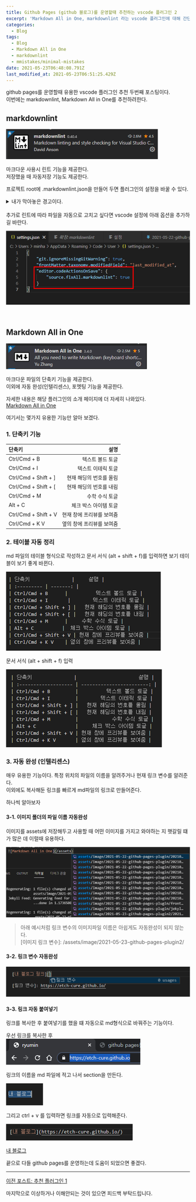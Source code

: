 ```yaml
---
title: Github Pages (github 블로그)를 운영할때 추천하는 vscode 플러그인 2
excerpt: 'Markdown All in One, markdownlint 라는 vscode 플러그인에 대해 간단한 사용법'
categories:
  - Blog
tags:
  - Blog
  - Markdown All in One
  - markdownlint
  - mmistakes/minimal-mistakes
date: 2021-05-23T06:48:08.791Z
last_modified_at: 2021-05-23T06:51:25.429Z
---
```


github pages를 운영할때 유용한 vscode 플러그인 추천 두번째 포스팅이다.  
이번에는 markdownlint, Markdown All in One를 추천하려한다.  

## markdownlint

![markdownlint](/assets/image/2021-05-23-github-pages-plugin2/20210523_155435.png)

마크다운 사용시 린트 기능을 제공한다.  
저장했을 때 자동저장 기능도 제공한다.  

프로젝트 root에 .markdownlint.json을 만들어 두면 플러그인의 설정을 바꿀 수 있다.  

<details>
<summary>내가 막아놓은 경고이다.</summary>
<div markdown="1">

![markdownlint](/assets/image/2021-05-23-github-pages-plugin2/20210523_155849.png)

| 옵션         |                                  설명 |
| :----------- | ------------------------------------: |
| MD013: false |                   Line 길이 제한 해제 |
| MD033: false | 마크다운 파일내에 html 태그 사용 가능 |

</div>
</details>

<br>
추가로 린트에 따라 파일을 자동으로 고치고 싶다면  
vscode 설정에 아래 옵션을 추가하길 바란다.  

![markdownlint](/assets/image/2021-05-23-github-pages-plugin2/20210523_161044.png)

<br>

## Markdown All in One

![Markdown All in One](/assets/image/2021-05-23-github-pages-plugin2/20210523_161203.png)

마크다운 파일의 단축키 기능을 제공한다.  
이외에 자동 완성(인텔리센스), 포멧팅 기능을 제공한다.  

자세한 내용은 해당 플러그인의 소개 페이지에 더 자세히 나와있다.  
[Markdown All in One](https://marketplace.visualstudio.com/items?itemName=yzhang.markdown-all-in-one)

여기서는 몇가지 유용한 기능만 알아 보겠다.

### 1. 단축키 기능

| 단축키               |                      설명 |
| :------------------- | ------------------------: |
| Ctrl/Cmd + B         |          텍스트 볼드 토글 |
| Ctrl/Cmd + I         |        텍스트 이테릭 토글 |
| Ctrl/Cmd + Shift + ] |   현재 해딩의 번호를 올림 |
| Ctrl/Cmd + Shift + [ |   현재 해딩의 번호를 내림 |
| Ctrl/Cmd + M         |            수학 수식 토글 |
| Alt + C              |     체크 박스 아이템 토글 |
| Ctrl/Cmd + Shift + V | 현재 창에 프리뷰를 보여줌 |
| Ctrl/Cmd + K V       | 옆의 창에 프리뷰를 보여줌 |

### 2. 테이블 자동 정리

md 파일의 테이블 형식으로 작성하고 문서 서식 (alt + shift + f)를 입력하면
보기 테이블이 보기 좋게 바뀐다.

![Markdown All in One](/assets/image/2021-05-23-github-pages-plugin2/20210523_162510.png)

문서 서식 (alt + shift + f) 입력

![Markdown All in One](/assets/image/2021-05-23-github-pages-plugin2/20210523_162559.png)

### 3. 자동 완성 (인텔리센스)

매우 유용한 기능이다.
특정 위치의 파일의 이름을 알려주거나 현재 링크 변수를 알려준다.  
이외에도 복사해둔 링크를 빠르게 md파일의 링크로 만들어준다.  

하나씩 알아보자  

#### 3-1. 이미지 폴더의 파일 이름 자동완성

이미지를 assets에 저장해두고 사용할 때 어떤 이미지를 가지고 와야하는 지 햇갈릴 떄가 많은 데 이럴때 유용하다.  

![Markdown All in One](/assets/image/2021-05-23-github-pages-plugin2/20210523_163434.png)

> 아래 예시처럼 링크 변수의 이미지파일 이름은 아쉽게도 자동완성이 되지 않는다.  
> [이미지 링크 변수]: /assets/image/2021-05-23-github-pages-plugin2/

#### 3-2. 링크 변수 자동완성

![Markdown All in One](/assets/image/2021-05-23-github-pages-plugin2/20210523_163629.png)

#### 3-3. 링크 자동 붙여넣기

링크를 복사한 후 붙여넣기를 했을 떄 자동으로 md형식으로 바꿔주는 기능이다.  

우선 링크를 복사한 후  
![Markdown All in One](/assets/image/2021-05-23-github-pages-plugin2/20210523_164237.png)

링크의 이름을 md 파일에 적고 나서 section을 만든다.

![Markdown All in One](/assets/image/2021-05-23-github-pages-plugin2/20210523_164509.png)

그리고 ctrl + v 를 입력하면 링크를 자동으로 입력해준다.  

![Markdown All in One](/assets/image/2021-05-23-github-pages-plugin2/20210523_164620.png)

[내 블로그](https://etch-cure.github.io/)

끝으로 다들 github pages를 운영하는데 도움이 되었으면 좋겠다.  

---

[이전 포스트: 추천 플러그인 1](../github-pages-plugin/)

마지막으로 이상하거나 이해안되는 것이 있으면 피드백 부탁드립니다.
